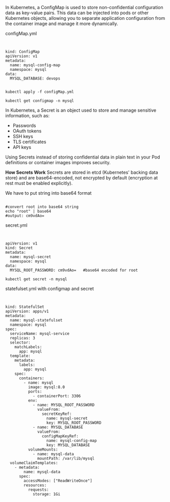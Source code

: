 In Kubernetes, a ConfigMap is used to store non-confidential configuration data as key-value pairs. This data can be injected into pods or other Kubernetes objects, allowing you to separate application configuration from the container image and manage it more dynamically.

configMap.yml
<pre><code>

kind: ConfigMap
apiVersion: v1
metadata:
  name: mysql-config-map
  namespace: mysql
data:
  MYSQL_DATABASE: devops

</code></pre>

<pre><code>kubectl apply -f configMap.yml</code></pre>

<pre><code>kubectl get configmap -n mysql</code></pre>

In Kubernetes, a Secret is an object used to store and manage sensitive information, such as:
- Passwords
- OAuth tokens
- SSH keys
- TLS certificates
- API keys

Using Secrets instead of storing confidential data in plain text in your Pod definitions or container images improves security.


**How Secrets Work**
Secrets are stored in etcd (Kubernetes' backing data store) and are base64-encoded, not encrypted by default (encryption at rest must be enabled explicitly).

We have to put string into base64 format 
<pre><code>
#convert root into base64 string 
echo "root" | base64
#output: cm9vdAo=
</code></pre>

secret.yml
<pre><code>

apiVersion: v1
kind: Secret
metadata:
  name: mysql-secret
  namespace: mysql
data:
  MYSQL_ROOT_PASSWORD: cm9vdAo=   #base64 encoded for root
</code></pre>

<pre><code>kubectl get secret -n mysql</code></pre>

statefulset.yml with configmap and secret
<pre><code>

kind: StatefulSet
apiVersion: apps/v1
metadata:
  name: mysql-statefulset
  namespace: mysql
spec:
  serviceName: mysql-service
  replicas: 3
  selector: 
    matchLabels:
      app: mysql
  template:
    metadata:
      labels:
        app: mysql  
    spec:
      containers:
        - name: mysql
          image: mysql:8.0
          ports:
            - containerPort: 3306
          env:
            - name: MYSQL_ROOT_PASSWORD
              valueFrom:
                secretKeyRef:
                  name: mysql-secret
                  key: MYSQL_ROOT_PASSWORD
            - name: MYSQL_DATABASE
              valueFrom: 
                configMapKeyRef:
                  name: mysql-config-map
                  key: MYSQL_DATABASE 
          volumeMounts:
            - name: mysql-data
              mountPath: /var/lib/mysql
  volumeClaimTemplates:   
    - metadata:
        name: mysql-data
      spec:
        accessModes: ["ReadWriteOnce"]
        resources:
          requests:
            storage: 1Gi      
</code></pre>

